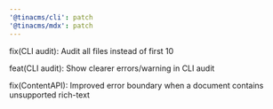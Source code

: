 ```yaml
---
'@tinacms/cli': patch
'@tinacms/mdx': patch
---
```


fix(CLI audit): Audit all files instead of first 10

feat(CLI audit): Show clearer errors/warning in CLI audit

fix(ContentAPI): Improved error boundary when a document contains unsupported rich-text

